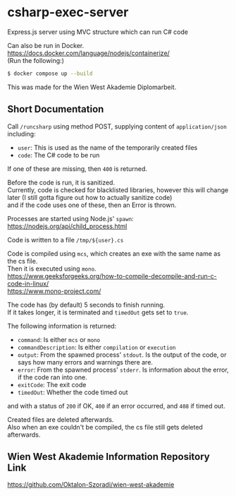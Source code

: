 # csharp-exec-server
Express.js server using MVC structure which can run C# code

Can also be run in Docker.  
https://docs.docker.com/language/nodejs/containerize/  
(Run the following:)
```bash
$ docker compose up --build
```

This was made for the Wien West Akademie Diplomarbeit.

## Short Documentation
Call `/runcsharp` using method POST, supplying content of `application/json` including:
- `user`: This is used as the name of the temporarily created files
- `code`: The C# code to be run

If one of these are missing, then `400` is returned.

Before the code is run, it is sanitized.  
Currently, code is checked for blacklisted libraries, however this will change later (I still gotta figure out how to actually sanitize code)  
and if the code uses one of these, then an Error is thrown.

Processes are started using Node.js' `spawn`:  
https://nodejs.org/api/child_process.html

Code is written to a file `/tmp/${user}.cs`

Code is compiled using `mcs`, which creates an exe with the same name as the cs file.  
Then it is executed using `mono`.  
https://www.geeksforgeeks.org/how-to-compile-decompile-and-run-c-code-in-linux/  
https://www.mono-project.com/

The code has (by default) 5 seconds to finish running.  
If it takes longer, it is terminated and `timedOut` gets set to `true`.

The following information is returned:
- `command`: Is either `mcs` or `mono`
- `commandDescription`: Is either `compilation` or `execution`
- `output`: From the spawned process' `stdout`. Is the output of the code, or says how many errors and warnings there are.
- `error`: From the spawned process' `stderr`. Is information about the error, if the code ran into one.
- `exitCode`: The exit code
- `timedOut`: Whether the code timed out

and with a status of `200` if OK, `400` if an error occurred, and `408` if timed out.

Created files are deleted afterwards.  
Also when an exe couldn't be compiled, the cs file still gets deleted afterwards.

## Wien West Akademie Information Repository Link
https://github.com/Oktalon-Szoradi/wien-west-akademie
